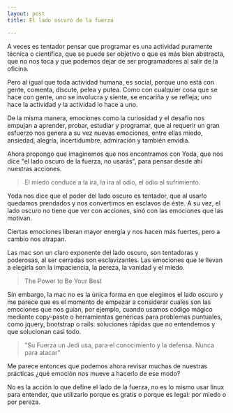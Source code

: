 ```yaml
---
layout: post
title: El lado oscuro de la fuerza

---
```


A veces es tentador pensar que programar es una actividad puramente técnica o
científica, que se puede ser objetivo o que es más bien abstracta, que no
nos toca y que podemos dejar de ser programadores al salir de la oficina.

Pero al igual que toda actividad humana, es social, porque uno está con gente,
comenta, discute, pelea y putea. Como con cualquier cosa que se hace con gente,
uno se involucra y siente, se encariña y se refleja; uno hace la actividad y la
actividad lo hace a uno.

De la misma manera, emociones como la curiosidad y el desafío nos empujan a
aprender, probar, estudiar y programar, que al requerir un gran esfuerzo nos
genera a su vez nuevas emociones, entre ellas miedo, ansiedad, alegría,
incertidumbre, admiración y también envidia.

Ahora propongo que imaginemos que nos encontramos con Yoda, que nos dice "el
lado oscuro de la fuerza, no usarás", para pensar desde ahí nuestras acciones.

> El miedo conduce a la ira, la ira al odio, el odio al sufrimiento.

Yoda nos dice que el poder del lado oscuro es tentador, que al usarlo quedamos
prendados y nos convertimos en esclavos de éste. A su vez, el lado oscuro no
tiene que ver con acciones, sinó con las emociones que las motivan.

Ciertas emociones liberan mayor energía y nos hacen más fuertes, pero a cambio
nos atrapan.

Las mac son un claro exponente del lado oscuro, son tentadoras y poderosas, al
ser cerradas son esclavizantes. Las emociones que te llevan a elegirla son la
impaciencia, la pereza, la vanidad y el miedo.

> The Power to Be Your Best

Sin embargo, la mac no es la única forma en que elegimos el lado oscuro y me
parece que es el momento de empezar a considerar cuales son las emociones que
nos guían, por ejemplo, cuando usamos código mágico mediante copy-paste
o herramientas genéricas para problemas puntuales, como jquery, bootstrap o
rails: soluciones rápidas que no entendemos y que solucionan casi todo.

> "Su Fuerza un Jedi usa, para el conocimiento y la defensa. Nunca para atacar"

Me parece entonces que podemos ahora revisar muchas de nuestras prácticas ¿qué
emoción nos mueve a hacerlo de ese modo?

No es la acción lo que define el lado de la fuerza, no es lo mismo usar linux
para entender, que utilizarlo porque es gratis o porque es legal: por miedo o
por pereza.
